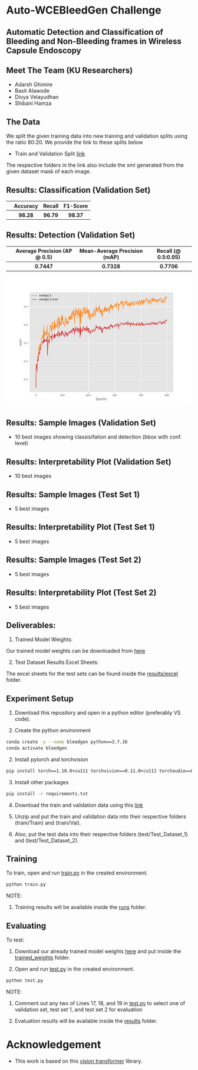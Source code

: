# Auto-WCEBleedGen Challenge

## Automatic Detection and Classification of Bleeding and Non-Bleeding frames in Wireless Capsule Endoscopy
 
## Meet The Team (KU Researchers)
- Adarsh Ghimire
- Basit Alawode
- Divya Velayudhan 
- Shibani Hamza

## The Data
We split the given training data into new training and validation splits using the ratio 80:20. We provide the link to these splits below

- Train and Validation Split [link](https://kuacae-my.sharepoint.com/:u:/g/personal/100060517_ku_ac_ae/EYn_FLfCVmRFikeoHjrjjs0BFXD8oX48_MlAvmLN_PY9eA?e=TXRvZO)

The respective folders in the link also include the xml generated from the given dataset mask of each image.


## Results: Classification (Validation Set)

<table>
  <tr>
    <th></th>
    <th>Accuracy</th>
    <th>Recall</th>
    <th>F1-Score</th>
  </tr>

  <tr>
    <th></th>
    <th>98.28</th>
    <th>96.79</th>
    <th>98.37</th>
  </tr>
</table>

## Results: Detection (Validation Set)

<table>
  <tr>
    <th></th>
    <th>Average Precision (AP @ 0.5)</th>
    <th>Mean-Average Precision (mAP)</th>
    <th>Recall (@ 0.5:0.95)</th>
  </tr>

  <tr>
    <th></th>
    <th>0.7447</th>
    <th>0.7328</th>
    <th>0.7706</th>
  </tr>
</table>

![Training Plot](images/map.png)

## Results: Sample Images (Validation Set)
 - 10 best images showing classisifation and detection (bbox with conf. level)

 ## Results: Interpretability Plot (Validation Set)
 - 10 best images 

## Results: Sample Images (Test Set 1)
 - 5 best images

 ## Results: Interpretability Plot (Test Set 1)
 - 5 best images 

## Results: Sample Images (Test Set 2)
 - 5 best images 

## Results: Interpretability Plot (Test Set 2)
 - 5 best images 

## Deliverables:
 1. Trained Model Weights: 
 
 Our trained model weights can be downloaded from [here](https://kuacae-my.sharepoint.com/:u:/g/personal/100060517_ku_ac_ae/EQw6Kf1bgVFKmUnrhKaDtXEB9OOEH5925HPfM2tCgTPKiw?e=loddy)
 
 2. Test Dataset Results Excel Sheets:

 The excel sheets for the test sets can be found inside the [results/excel](results/excel) folder.

## Experiment Setup

1. Download this repository and open in a python editor (preferably VS code).

1. Create the python environment

```bash
conda create -y --name bleedgen python==3.7.16
conda activate bleedgen  
```

2. Install pytorch and torchvision

```bash
pip install torch==1.10.0+cu111 torchvision==0.11.0+cu111 torchaudio==0.10.0 -f https://download.pytorch.org/whl/torch_stable.html
```

3. Install other packages

```bash
pip install -r requirements.txt
```

4. Download the train and validation data using this [link](https://kuacae-my.sharepoint.com/:u:/g/personal/100060517_ku_ac_ae/EYn_FLfCVmRFikeoHjrjjs0BFXD8oX48_MlAvmLN_PY9eA?e=TXRvZO) 

5. Unzip and put the train and validation data into their respective folders (train/Train) and (train/Val).

6. Also, put the test data into their respective folders (test/Test_Dataset_1) and (test/Test_Dataset_2).

## Training

To train, open and run [train.py](./train.py) in the created environment. 

```bash
python train.py
```

NOTE: 

1. Training results will be available inside the [runs](./runs/) folder.

## Evaluating

To test:

1. Download our already trained model weights [here](https://kuacae-my.sharepoint.com/:u:/g/personal/100060517_ku_ac_ae/EQw6Kf1bgVFKmUnrhKaDtXEB9OOEH5925HPfM2tCgTPKiw?e=loddyL) and put inside the [trained_weights](./trained_weights) folder.

2. Open and run [test.py](./test.py) in the created environment. 

```bash
python test.py
```

NOTE: 

1. Comment out any two of Lines 17, 18, and 19 in [test.py](./test.py) to select one of validation set, test set 1, and test set 2 for evaluation

2. Evaluation results will be available inside the [results](./results/) folder.
 

# Acknowledgement
 - This work is based on this [vision transformer](https://github.com/sovit-123/vision_transformers) library.



